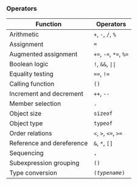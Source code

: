 ### Operators
**Function**				| **Operators**
--------------------------- | --------------------------------------
Arithmetic					| ```+```, ```-```, ```/```, ```%```
Assignment					| ```=```
Augmented assignment		| ```+=```, ```-=```, ```*=```, ```%=```
Boolean logic				| ```!```, ```&&```, <code>\|\|</code>
Equality testing			| ```==```, ```!=```
Calling function			| ```()```
Increment and decrement		| ```++```, ```--```
Member selection			| ```.```
Object size					| ```sizeof```
Object type					| ```typeof```
Order relations				| ```<```, ```>```, ```<=```, ```>=```
Reference and dereference	| ```&```, ```*```, ```[]```
Sequencing					| ```,```
Subexpression grouping		| ```()```
Type conversion				| `(`_`typename`_`)`